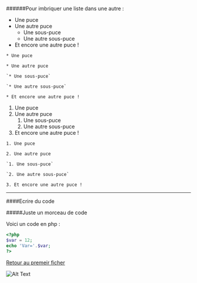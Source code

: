 ######Pour imbriquer une liste dans une autre :

* Une puce
* Une autre puce
    * Une sous-puce
    * Une autre sous-puce
* Et encore une autre puce !

`* Une puce`

`* Une autre puce`

    `* Une sous-puce`
    
    `* Une autre sous-puce`
    
`* Et encore une autre puce !`

1. Une puce
2. Une autre puce
    1. Une sous-puce
    2. Une autre sous-puce
3. Et encore une autre puce !

`1. Une puce`

`2. Une autre puce`

    `1. Une sous-puce`
    
    `2. Une autre sous-puce`
    
`3. Et encore une autre puce !`

-----------------

####Ecrire du code

#####Juste un morceau de code

Voici un code en php :

``` php
<?php
$var = 12;
echo 'Var='.$var;
?>
```
[Retour au premeir ficher](./one.md)

![Alt Text](https://media.giphy.com/media/vFKqnCdLPNOKc/giphy.gif)
